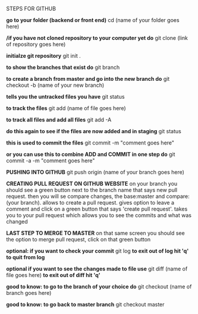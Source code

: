 STEPS FOR GITHUB

**go to your folder (backend or front end)**
cd (name of your folder goes here)

**/if you have not cloned repository to your computer yet do**
git clone (link of repository goes here)

**initialze git repository**
git init . 

**to show the branches that exist do**
git branch

**to create a branch from master and go into the new branch do**
git checkout -b (name of your new branch)

**tells you the untracked files you have**
git status

**to track the files**
git add (name of file goes here) 

**to track all files and add all files**
git add -A

**do this again to see if the files are now added and in staging**
git status 

**this is used to commit the files**
git commit -m "comment goes here"

**or you can use this to combine ADD and COMMIT in one step do**
git commit -a -m "comment goes here"

**PUSHING INTO GITHUB**
git push origin (name of your branch goes here)

**CREATING PULL REQUEST ON GITHUB WEBSITE**
on your branch you should see a green button next to the branch name that says new pull request.
then you will se compare changes, the base:master and compare:(your branch).
allows to create a pull request. gives option to leave a comment and click on a green button that says 'create pull request'.
takes you to your pull request which allows you to see the commits and what was changed

**LAST STEP TO MERGE TO MASTER**
on that same screen you should see the option to merge pull request, click on that green button

**optional: if you want to check your commit**
git log
**to exit out of log hit 'q' to quit from log**



**optional if you want to see the changes made to file use**
git diff (name of file goes here) 
**to exit out of diff hit 'q'**


**good to know: to go to the branch of your choice do**
git checkout (name of branch goes here)

**good to know: to go back to master branch**
git checkout master









